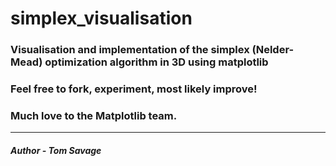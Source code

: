 # simplex_visualisation
### Visualisation and implementation of the simplex (Nelder-Mead) optimization algorithm in 3D using matplotlib
### Feel free to fork, experiment, most likely improve!
### Much love to the Matplotlib team.
---
##### Author - Tom Savage
